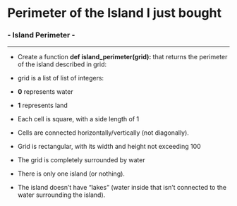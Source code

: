 # **Perimeter of the Island I just bought**


### - **Island Perimeter** - <br>
<hr>

- Create a function **def island_perimeter(grid):** that returns the perimeter of the island described in grid:

- grid is a list of list of integers:
- **0** represents water
- **1** represents land
- Each cell is square, with a side length of 1
- Cells are connected horizontally/vertically (not diagonally).
- Grid is rectangular, with its width and height not exceeding 100
- The grid is completely surrounded by water
- There is only one island (or nothing).
- The island doesn’t have “lakes” (water inside that isn’t connected to the water surrounding the island).

